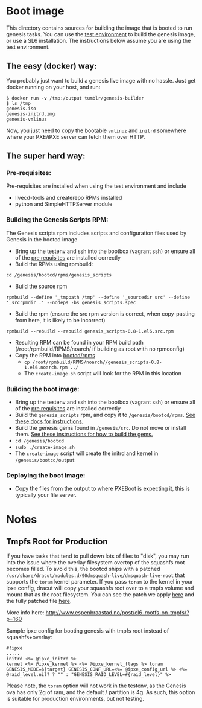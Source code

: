 # Boot image
This directory contains sources for building the image that is booted to run genesis
tasks. You can use the [test environment](https://github.com/tumblr/genesis/blob/master/testenv/README.md) to build the genesis image, or use a SL6
installation. The instructions below assume you are using the test environment.

## The easy (docker) way:

You probably just want to build a genesis live image with no hassle. Just get docker running on your host, and run:

```
$ docker run -v /tmp:/output tumblr/genesis-builder
$ ls /tmp
genesis.iso
genesis-initrd.img
genesis-vmlinuz
```

Now, you just need to copy the bootable `vmlinuz` and `initrd` somewhere where your PXE/iPXE server can fetch them over HTTP.

## The super hard way:

### Pre-requisites:

Pre-requisites are installed when using the test environment and include

- livecd-tools and createrepo RPMs installed
- python and SimpleHTTPServer module

### Building the Genesis Scripts RPM:

The Genesis scripts rpm includes scripts and configuration files used by Genesis in the bootcd image

 - Bring up the testenv and ssh into the bootbox (vagrant ssh) or ensure all of the [pre requisites](#pre-requisites) are installed correctly
 - Build the RPMs using rpmbuild:

```cd /genesis/bootcd/rpms/genesis_scripts```

 - Build the source rpm

```rpmbuild --define '_tmppath /tmp' --define '_sourcedir src' --define '_srcrpmdir .' --nodeps -bs genesis_scripts.spec```

 - Build the rpm (ensure the src rpm version is correct, when copy-pasting from here, it is likely to be incorrect)

```rpmbuild --rebuild --rebuild genesis_scripts-0.8-1.el6.src.rpm```

 - Resulting RPM can be found in your RPM build path (/root/rpmbuild/RPMS/noarch/ if building as root with no rpmconfig)
 - Copy the RPM into [bootcd/rpms](https://github.com/tumblr/genesis/tree/master/bootcd/rpms)
   - ```cp /root/rpmbuild/RPMS/noarch//genesis_scripts-0.8-1.el6.noarch.rpm ../```
   - The ```create-image.sh``` script will look for the RPM in this location

### Building the boot image:
 - Bring up the testenv and ssh into the bootbox (vagrant ssh) or ensure all of the [pre requisites](#pre-requisites) are installed correctly
 - Build the ``genesis_scripts`` rpm, and copy it to ``/genesis/bootcd/rpms``. [See these docs for instructions.](#building-the-genesis-scripts-rpm)
 - Build the genesis gems found in `/genesis/src`. Do not move or install them. [See these instructions for how to build the gems.](https://github.com/tumblr/genesis/blob/master/src/README.md)
 - ```cd /genesis/bootcd```
 - ```sudo ./create-image.sh```
 - The ```create-image``` script will create the initrd and kernel in ```/genesis/bootcd/output```

### Deploying the boot image:
 - Copy the files from the output to where PXEBoot is expecting it, this is typically your file server.

# Notes

## Tmpfs Root for Production

If you have tasks that tend to pull down lots of files to "disk", you may run into the issue where the overlay filesystem overtop of the squashfs root becomes filled. To avoid this, the bootcd ships with a patched ```/usr/share/dracut/modules.d/90dmsquash-live/dmsquash-live-root``` that supports the ```toram``` kernel parameter. If you pass ```toram``` to the kernel in your ipxe config, dracut will copy your squashfs root over to a tmpfs volume and mount that as the root filesystem. You can see the patch we apply [here](dracut.toram.patch) and the fully patched file [here](dmsquash-live-root.toram.sh).

More info here: http://www.espenbraastad.no/post/el6-rootfs-on-tmpfs/?p=160

Sample ipxe config for booting genesis with tmpfs root instead of squashfs+overlay:

```
#!ipxe
.....
initrd <%= @ipxe_initrd %>
kernel <%= @ipxe_kernel %> <%= @ipxe_kernel_flags %> toram GENESIS_MODE=${target} GENESIS_CONF_URL=<%= @ipxe_config_url %> <%= @raid_level.nil? ? "" : "GENESIS_RAID_LEVEL=#{raid_level}" %>
```

Please note, the ```toram``` option will not work in the testenv, as the Genesis ova has only 2g of ram, and the default / partition is 4g. As such, this option is suitable for production environments, but not testing.
